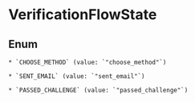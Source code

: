 
# VerificationFlowState

## Enum


    * `CHOOSE_METHOD` (value: `"choose_method"`)

    * `SENT_EMAIL` (value: `"sent_email"`)

    * `PASSED_CHALLENGE` (value: `"passed_challenge"`)



